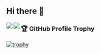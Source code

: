 ## Hi there 👋

<a href="https://github.com/anuraghazra/github-readme-stats">
  <img align="left" src="https://github-readme-stats.vercel.app/api?username=foostan&count_private=true&show_icons=true&theme=onedark" />
</a>
<a href="https://github.com/anuraghazra/github-readme-stats">
  <img align="left" src="https://github-readme-stats.vercel.app/api/top-langs/?username=foostan&theme=onedark" />
</a>

### 🏆 GitHub Profile Trophy

[![trophy](https://github-profile-trophy.vercel.app/?username=foostan&no-frame=true&theme=onedark&rank=SECRET,SSS,SS,S,AAA,AA,A)](https://github.com/ryo-ma/github-profile-trophy)
